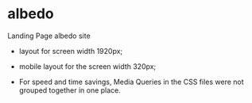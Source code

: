 # albedo
Landing Page albedo site 

- layout for screen width 1920px;
- mobile layout for the screen width 320px;

- For speed and time savings, Media Queries in the CSS files were not grouped together in one place.
